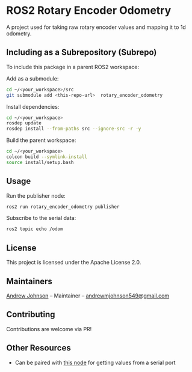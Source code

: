 # ROS2 Rotary Encoder Odometry

A project used for taking raw rotary encoder values and mapping it to 1d odometry.

## Including as a Subrepository (Subrepo)

To include this package in a parent ROS2 workspace:

Add as a submodule:

```bash
cd ~/<your_workspace>/src
git submodule add <this-repo-url>  rotary_encoder_odometry
```

Install dependencies:

```bash
cd ~/<your_workspace>
rosdep update
rosdep install --from-paths src --ignore-src -r -y
```

Build the parent workspace:

```bash
cd ~/<your_workspace>
colcon build --symlink-install
source install/setup.bash
```

## Usage

Run the publisher node:

```bash
ros2 run rotary_encoder_odometry publisher
```

Subscribe to the serial data:

```bash
ros2 topic echo /odom
```

## License

This project is licensed under the Apache License 2.0.

## Maintainers

[Andrew Johnson](https://github.com/anjrew) – Maintainer – andrewmjohnson549@gmail.com

## Contributing

Contributions are welcome via PR!

## Other Resources

- Can be paired with [this node](https://github.com/RobotX-Workshops/ros2-serial-reader) for getting values from a serial port